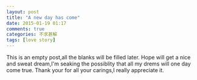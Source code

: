 ```yaml
---
layout: post
title: "A new day has come"
date: 2015-01-19 01:17
comments: true
categories: 不求甚解
tags: [love story]
---
```

This is an empty post,all the blanks will be filled later.
Hope will get a nice and sweat dream,I'm seaking the possiblity that 
all my drems will one day come true.
Thank your for all your carings,I really appreciate it.
